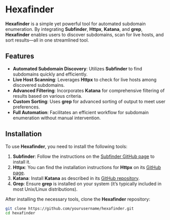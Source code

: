 # Hexafinder

**Hexafinder** is a simple yet powerful tool for automated subdomain enumeration. By integrating **Subfinder**, **Httpx**, **Katana**, and **grep**, **Hexafinder** enables users to discover subdomains, scan for live hosts, and sort results—all in one streamlined tool.

## Features

- **Automated Subdomain Discovery**: Utilizes **Subfinder** to find subdomains quickly and efficiently.
- **Live Host Scanning**: Leverages **Httpx** to check for live hosts among discovered subdomains.
- **Advanced Filtering**: Incorporates **Katana** for comprehensive filtering of results based on various criteria.
- **Custom Sorting**: Uses **grep** for advanced sorting of output to meet user preferences.
- **Full Automation**: Facilitates an efficient workflow for subdomain enumeration without manual intervention.

## Installation

To use **Hexafinder**, you need to install the following tools:

1. **Subfinder**: Follow the instructions on the [Subfinder GitHub page](https://github.com/projectdiscovery/subfinder) to install it.
2. **Httpx**: You can find the installation instructions for **Httpx** on its [GitHub page](https://github.com/projectdiscovery/httpx).
3. **Katana**: Install **Katana** as described in its [GitHub repository](https://github.com/projectdiscovery/katana).
4. **Grep**: Ensure **grep** is installed on your system (it’s typically included in most Unix/Linux distributions).

After installing the necessary tools, clone the **Hexafinder** repository:

```bash
git clone https://github.com/yourusername/hexafinder.git
cd hexafinder
